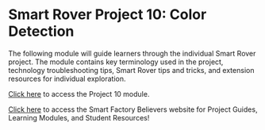 # Smart Rover Project 10: Color Detection
The following module will guide learners through the individual Smart Rover project. The module contains key terminology used in the project, technology troubleshooting tips, Smart Rover tips and tricks, and extension resources for individual exploration. 

[Click here](https://smartfactorybelievers.deloitte.com/curriculum-resources/lessons/29/overview) to access the Project 10 module.

[Click here](https://smartfactorybelievers.deloitte.com/) to access the Smart Factory Believers website for Project Guides, Learning Modules, and Student Resources!
